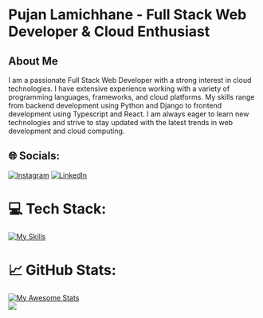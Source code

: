 # Pujan Lamichhane - Full Stack Web Developer & Cloud Enthusiast

## About Me
I am a passionate Full Stack Web Developer with a strong interest in cloud technologies. I have extensive experience working with a variety of programming languages, frameworks, and cloud platforms. My skills range from backend development using Python and Django to frontend development using Typescript and React. I am always eager to learn new technologies and strive to stay updated with the latest trends in web development and cloud computing.
## 🌐 Socials:
[![Instagram](https://img.shields.io/badge/Instagram-%23E4405F.svg?logo=Instagram&logoColor=white)](https://instagram.com/pujan.lr) [![LinkedIn](https://img.shields.io/badge/LinkedIn-%230077B5.svg?logo=linkedin&logoColor=white)](https://linkedin.com/in/pujan-lamichhane-a261a619a/) 

# 💻 Tech Stack:
[![My Skills](https://skillicons.dev/icons?i=c,cpp,django,express,fastapi,react,postgres,rabbitmq,selenium,aws,azure,linux&perline=6)](https://skillicons.dev)
# 📈 GitHub Stats:

[![My Awesome Stats](https://awesome-github-stats.azurewebsites.net/user-stats/loneranger455-maker?cardType=level&theme=radical&preferLogin=false)](https://git.io/awesome-stats-card)<br/>
![](https://github-readme-stats.vercel.app/api/top-langs/?username=loneranger455-maker&theme=radical&hide_border=false&include_all_commits=true&count_private=false&layout=compact)
<!-- ![](https://quotes-github-readme.vercel.app/api?type=horizontal&theme=radical)

---
[![](https://visitcount.itsvg.in/api?id=loneranger455-maker&icon=0&color=11)](https://visitcount.itsvg.in) -->

